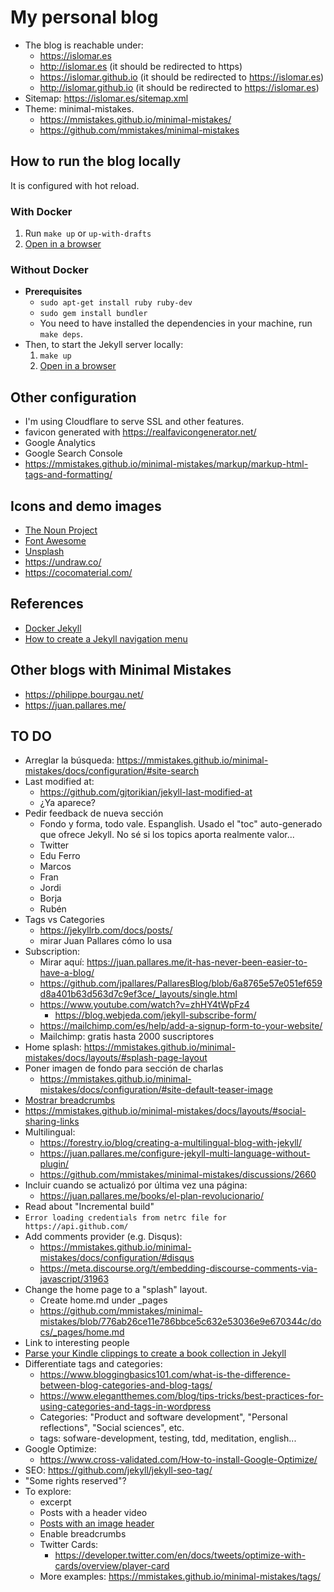 # My personal blog

- The blog is reachable under:
  - https://islomar.es
  - http://islomar.es (it should be redirected to https)
  - https://islomar.github.io (it should be redirected to https://islomar.es)
  - http://islomar.github.io (it should be redirected to https://islomar.es)
- Sitemap: https://islomar.es/sitemap.xml
- Theme: minimal-mistakes.
  - https://mmistakes.github.io/minimal-mistakes/
  - https://github.com/mmistakes/minimal-mistakes

## How to run the blog locally

It is configured with hot reload.

### With Docker

1. Run `make up` or `up-with-drafts`
2. [Open in a browser](http://127.0.0.1:4000/)

### Without Docker

- **Prerequisites**
  - `sudo apt-get install ruby ruby-dev`
  - `sudo gem install bundler`
  - You need to have installed the dependencies in your machine, run `make deps`.
- Then, to start the Jekyll server locally:
  1. `make up`
  2. [Open in a browser](http://127.0.0.1:4000/)

## Other configuration

- I'm using Cloudflare to serve SSL and other features.
- favicon generated with https://realfavicongenerator.net/
- Google Analytics
- Google Search Console
- https://mmistakes.github.io/minimal-mistakes/markup/markup-html-tags-and-formatting/

## Icons and demo images

- [The Noun Project](https://thenounproject.com/)
- [Font Awesome](https://fontawesome.com/)
- [Unsplash](https://unsplash.com/)
- https://undraw.co/
- https://cocomaterial.com/

## References
- [Docker Jekyll](https://github.com/envygeeks/jekyll-docker/blob/master/README.md)
- [How to create a Jekyll navigation menu](https://www.youtube.com/watch?v=6h8-uPadFug)

## Other blogs with Minimal Mistakes
- https://philippe.bourgau.net/
- https://juan.pallares.me/

## TO DO
- Arreglar la búsqueda: https://mmistakes.github.io/minimal-mistakes/docs/configuration/#site-search
- Last modified at:
  - https://github.com/gjtorikian/jekyll-last-modified-at
  - ¿Ya aparece?
- Pedir feedback de nueva sección
  - Fondo y forma, todo vale. Espanglish. Usado el "toc" auto-generado que ofrece Jekyll. No sé si los topics aporta realmente valor...
  - Twitter
  - Edu Ferro
  - Marcos
  - Fran
  - Jordi
  - Borja
  - Rubén
- Tags vs Categories
  - https://jekyllrb.com/docs/posts/
  - mirar Juan Pallares cómo lo usa
- Subscription:
  - Mirar aquí: https://juan.pallares.me/it-has-never-been-easier-to-have-a-blog/
  - https://github.com/jpallares/PallaresBlog/blob/6a8765e57e051ef659d8a401b63d563d7c9ef3ce/_layouts/single.html
  - https://www.youtube.com/watch?v=zhHY4tWpFz4
    - https://blog.webjeda.com/jekyll-subscribe-form/
  - https://mailchimp.com/es/help/add-a-signup-form-to-your-website/
  - Mailchimp: gratis hasta 2000 suscriptores
- Home splash: https://mmistakes.github.io/minimal-mistakes/docs/layouts/#splash-page-layout
- Poner imagen de fondo para sección de charlas
  - https://mmistakes.github.io/minimal-mistakes/docs/configuration/#site-default-teaser-image
- [Mostrar breadcrumbs](https://mmistakes.github.io/minimal-mistakes/docs/configuration/#breadcrumb-navigation-beta)
- https://mmistakes.github.io/minimal-mistakes/docs/layouts/#social-sharing-links
- Multilingual:
  - https://forestry.io/blog/creating-a-multilingual-blog-with-jekyll/
  - https://juan.pallares.me/configure-jekyll-multi-language-without-plugin/
  - https://github.com/mmistakes/minimal-mistakes/discussions/2660
- Incluir cuando se actualizó por última vez una página:
  - https://juan.pallares.me/books/el-plan-revolucionario/
- Read about "Incremental build"
- `Error loading credentials from netrc file for https://api.github.com/`
- Add comments provider (e.g. Disqus):
  - https://mmistakes.github.io/minimal-mistakes/docs/configuration/#disqus
  - https://meta.discourse.org/t/embedding-discourse-comments-via-javascript/31963
- Change the home page to a "splash" layout.
  - Create home.md under \_pages
  - https://github.com/mmistakes/minimal-mistakes/blob/776ab26ce11e786bbce5c632e53036e9e670344c/docs/_pages/home.md
- Link to interesting people
- [Parse your Kindle clippings to create a book collection in Jekyll](https://juan.pallares.me/parse-your-kindle-clippings-into-your-jekyll-blog/)
- Differentiate tags and categories:
  - https://www.bloggingbasics101.com/what-is-the-difference-between-blog-categories-and-blog-tags/
  - https://www.elegantthemes.com/blog/tips-tricks/best-practices-for-using-categories-and-tags-in-wordpress
  - Categories: "Product and software development", "Personal reflections", "Social sciences", etc.
  - tags: sofware-development, testing, tdd, meditation, english...
- Google Optimize:
  - https://www.cross-validated.com/How-to-install-Google-Optimize/
- SEO: https://github.com/jekyll/jekyll-seo-tag/
- "Some rights reserved"?
- To explore:
  - excerpt
  - Posts with a header video
  - [Posts with an image header](https://mmistakes.github.io/minimal-mistakes/docs/layouts/#headers)
  - Enable breadcrumbs
  - Twitter Cards:
    - https://developer.twitter.com/en/docs/tweets/optimize-with-cards/overview/player-card
  - More examples: https://mmistakes.github.io/minimal-mistakes/tags/
